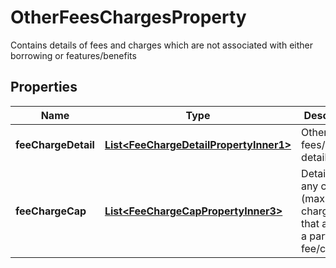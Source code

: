 

# OtherFeesChargesProperty

Contains details of fees and charges which are not associated with either borrowing or features/benefits

## Properties

| Name | Type | Description | Notes |
|------------ | ------------- | ------------- | -------------|
|**feeChargeDetail** | [**List&lt;FeeChargeDetailPropertyInner1&gt;**](FeeChargeDetailPropertyInner1.md) | Other fees/charges details |  |
|**feeChargeCap** | [**List&lt;FeeChargeCapPropertyInner3&gt;**](FeeChargeCapPropertyInner3.md) | Details about any caps (maximum charges) that apply to a particular fee/charge |  [optional] |



